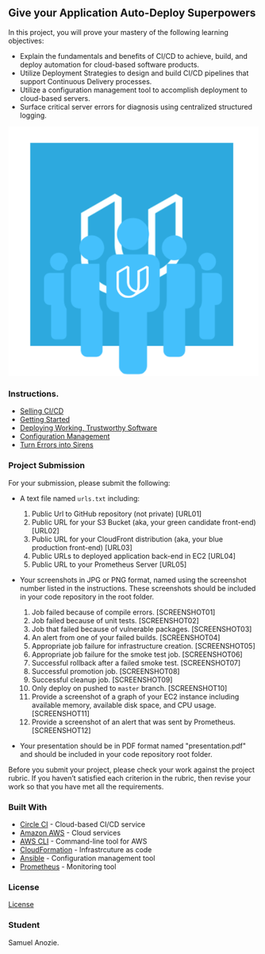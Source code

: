 ## Give your Application Auto-Deploy Superpowers

In this project, you will prove your mastery of the following learning objectives:

-   Explain the fundamentals and benefits of CI/CD to achieve, build, and deploy automation for cloud-based software products.
-   Utilize Deployment Strategies to design and build CI/CD pipelines that support Continuous Delivery processes.
-   Utilize a configuration management tool to accomplish deployment to cloud-based servers.
-   Surface critical server errors for diagnosis using centralized structured logging.

![Diagram of CI/CD Pipeline we will be building.](udapeople.png)

### Instructions.

-   [Selling CI/CD](instructions/0-selling-cicd.md)
-   [Getting Started](instructions/1-getting-started.md)
-   [Deploying Working, Trustworthy Software](instructions/2-deploying-trustworthy-code.md)
-   [Configuration Management](instructions/3-configuration-management.md)
-   [Turn Errors into Sirens](instructions/4-turn-errors-into-sirens.md)

### Project Submission

For your submission, please submit the following:

-   A text file named `urls.txt` including:
    1. Public Url to GitHub repository (not private) [URL01]
    1. Public URL for your S3 Bucket (aka, your green candidate front-end) [URL02]
    1. Public URL for your CloudFront distribution (aka, your blue production front-end) [URL03]
    1. Public URLs to deployed application back-end in EC2 [URL04]
    1. Public URL to your Prometheus Server [URL05]
-   Your screenshots in JPG or PNG format, named using the screenshot number listed in the instructions. These screenshots should be included in your code repository in the root folder.

    1. Job failed because of compile errors. [SCREENSHOT01]
    1. Job failed because of unit tests. [SCREENSHOT02]
    1. Job that failed because of vulnerable packages. [SCREENSHOT03]
    1. An alert from one of your failed builds. [SCREENSHOT04]
    1. Appropriate job failure for infrastructure creation. [SCREENSHOT05]
    1. Appropriate job failure for the smoke test job. [SCREENSHOT06]
    1. Successful rollback after a failed smoke test. [SCREENSHOT07]
    1. Successful promotion job. [SCREENSHOT08]
    1. Successful cleanup job. [SCREENSHOT09]
    1. Only deploy on pushed to `master` branch. [SCREENSHOT10]
    1. Provide a screenshot of a graph of your EC2 instance including available memory, available disk space, and CPU usage. [SCREENSHOT11]
    1. Provide a screenshot of an alert that was sent by Prometheus. [SCREENSHOT12]

-   Your presentation should be in PDF format named "presentation.pdf" and should be included in your code repository root folder.

Before you submit your project, please check your work against the project rubric. If you haven’t satisfied each criterion in the rubric, then revise your work so that you have met all the requirements.

### Built With

-   [Circle CI](www.circleci.com) - Cloud-based CI/CD service
-   [Amazon AWS](https://aws.amazon.com/) - Cloud services
-   [AWS CLI](https://aws.amazon.com/cli/) - Command-line tool for AWS
-   [CloudFormation](https://aws.amazon.com/cloudformation/) - Infrastrcuture as code
-   [Ansible](https://www.ansible.com/) - Configuration management tool
-   [Prometheus](https://prometheus.io/) - Monitoring tool

### License

[License](LICENSE.md)

### Student

Samuel Anozie.
